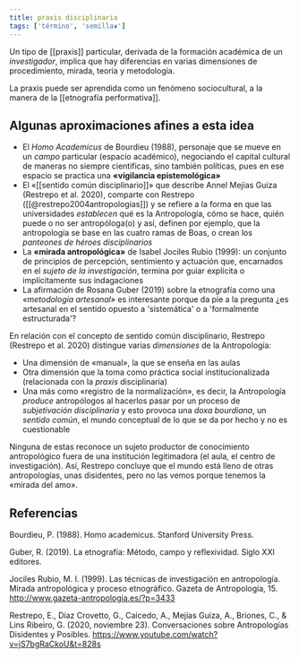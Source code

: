 ```yaml
---
title: praxis disciplinaria
tags: ['término', 'semilla❦']
---
```

Un tipo de [[praxis]] particular, derivada de la formación académica de un *investigador*, implica que hay diferencias en varias dimensiones de procedimiento, mirada, teoría y metodología.

La praxis puede ser aprendida como un fenómeno sociocultural, a la manera de la [[etnografía performativa]].

## Algunas aproximaciones afines a esta idea

- El *Homo Academicus* de Bourdieu (1988), personaje que se mueve en un *campo* particular (espacio académico), negociando el capital cultural de maneras no siempre científicas, sino también políticas, pues en ese espacio se practica una **«vigilancia epistemológica»**
- El «[[sentido común disciplinario]]» que describe Annel Mejías Guiza (Restrepo et al. 2020), comparte con Restrepo ([[@restrepo2004antropologias]]) y se refiere a la forma en que las universidades *establecen* qué es la Antropología, cómo se hace, quién puede o no ser antropóloga(o) y así, definen por ejemplo, que la antropología se base en las cuatro ramas de Boas, o crean los *panteones de héroes disciplinarios*
- La **«mirada antropológica»** de Isabel Jociles Rubio (1999): un conjunto de principios de percepción, sentimiento y actuación que, encarnados en el *sujeto de la investigación*, termina por guiar explícita o implícitamente sus indagaciones
- La afirmación de Rosana Guber (2019) sobre la etnografía como una *«metodología artesanal»* es interesante porque da pie a la pregunta ¿es artesanal en el sentido opuesto a 'sistemática' o a 'formalmente estructurada'?

En relación con el concepto de sentido común disciplinario, Restrepo (Restrepo et al. 2020) distingue varias _dimensiones_ de la Antropología:

-   Una dimensión de «manual», la que se enseña en las aulas
-   Otra dimensión que la toma como práctica social institucionalizada (relacionada con la _praxis_ disciplinaria)
-   Una más como «registro de la normalización», es decir, la Antropología _produce_ antropólogos al hacerlos pasar por un proceso de _subjetivación disciplinaria_ y esto provoca una _doxa bourdiana_, un _sentido común_, el mundo conceptual de lo que se da por hecho y no es cuestionable

Ninguna de estas reconoce un sujeto productor de conocimiento antropológico fuera de una institución legitimadora (el aula, el centro de investigación). Así, Restrepo concluye que el mundo está lleno de otras antropologías, unas disidentes, pero no las vemos porque tenemos la «mirada del amo».

## Referencias

Bourdieu, P. (1988). Homo academicus. Stanford University Press.

Guber, R. (2019). La etnografía: Método, campo y reflexividad. Siglo XXI editores.

Jociles Rubio, M. I. (1999). Las técnicas de investigación en antropología. Mirada antropológica y proceso etnográfico. Gazeta de Antropología, 15. http://www.gazeta-antropologia.es/?p=3433

Restrepo, E., Díaz Crovetto, G., Caicedo, A., Mejías Guiza, A., Briones, C., & Lins Ribeiro, G. (2020, noviembre 23). Conversaciones sobre Antropologías Disidentes y Posibles. https://www.youtube.com/watch?v=jS7bgRaCkoU&t=828s
